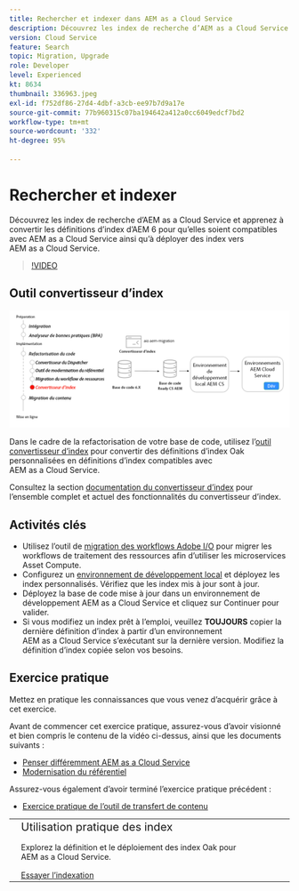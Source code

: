 ```yaml
---
title: Rechercher et indexer dans AEM as a Cloud Service
description: Découvrez les index de recherche d’AEM as a Cloud Service et apprenez à convertir les définitions d’index d’AEM 6 ainsi qu’à déployer des index.
version: Cloud Service
feature: Search
topic: Migration, Upgrade
role: Developer
level: Experienced
kt: 8634
thumbnail: 336963.jpeg
exl-id: f752df86-27d4-4dbf-a3cb-ee97b7d9a17e
source-git-commit: 77b960315c07ba194642a412a0cc6049edcf7bd2
workflow-type: tm+mt
source-wordcount: '332'
ht-degree: 95%

---
```


# Rechercher et indexer

Découvrez les index de recherche d’AEM as a Cloud Service et apprenez à convertir les définitions d’index d’AEM 6 pour qu’elles soient compatibles avec AEM as a Cloud Service ainsi qu’à déployer des index vers AEM as a Cloud Service.

>[!VIDEO](https://video.tv.adobe.com/v/336963?quality=12&learn=on)

## Outil convertisseur d’index

![Outil convertisseur d’index.](./assets/index-converter.png)

Dans le cadre de la refactorisation de votre base de code, utilisez l’[outil convertisseur d’index](https://github.com/adobe/aio-cli-plugin-aem-cloud-service-migration#command-aio-aem-migrationindex-converter) pour convertir des définitions d’index Oak personnalisées en définitions d’index compatibles avec AEM as a Cloud Service.

Consultez la section [documentation du convertisseur d’index](https://experienceleague.adobe.com/docs/experience-manager-cloud-service/content/migration-journey/refactoring-tools/index-converter.html?lang=fr) pour l’ensemble complet et actuel des fonctionnalités du convertisseur d’index.

## Activités clés

+ Utilisez l’outil de [migration des workflows Adobe I/O](https://github.com/adobe/aio-cli-plugin-aem-cloud-service-migration#command-aio-aem-migrationindex-converter) pour migrer les workflows de traitement des ressources afin d’utiliser les microservices Asset Compute.
+ Configurez un [environnement de développement local](https://experienceleague.adobe.com/docs/experience-manager-learn/cloud-service/local-development-environment-set-up/overview.html?lang=fr) et déployez les index personnalisés. Vérifiez que les index mis à jour sont à jour.
+ Déployez la base de code mise à jour dans un environnement de développement AEM as a Cloud Service et cliquez sur Continuer pour valider.
+ Si vous modifiez un index prêt à l’emploi, veuillez **TOUJOURS** copier la dernière définition d’index à partir d’un environnement AEM as a Cloud Service s’exécutant sur la dernière version. Modifiez la définition d’index copiée selon vos besoins.

## Exercice pratique

Mettez en pratique les connaissances que vous venez d’acquérir grâce à cet exercice.

Avant de commencer cet exercice pratique, assurez-vous d’avoir visionné et bien compris le contenu de la vidéo ci-dessus, ainsi que les documents suivants :

+ [Penser différemment AEM as a Cloud Service](./introduction.md)
+ [Modernisation du référentiel](./repository-modernization.md)

Assurez-vous également d’avoir terminé l’exercice pratique précédent :

+ [Exercice pratique de l’outil de transfert de contenu](./content-migration/content-transfer-tool.md#hands-on-exercise)

<table style="border-width:0">
    <tr>
        <td style="width:150px">
            <a  rel="noreferrer"
                target="_blank"
                href="https://github.com/adobe/aem-cloud-engineering-video-series-exercises/tree/session7-indexes#cloud-acceleration-bootcamp---session-7-search-and-indexing"><img alt="Exercice pratique : référentiel GitHub" src="./assets/github.png"/>
            </a>        
        </td>
        <td style="width:100%;margin-bottom:1rem;">
            <div style="font-size:1.25rem;font-weight:400;">Utilisation pratique des index</div>
            <p style="margin:1rem 0">
                Explorez la définition et le déploiement des index Oak pour AEM as a Cloud Service.
            </p>
            <a  rel="noreferrer"
                target="_blank"
                href="https://github.com/adobe/aem-cloud-engineering-video-series-exercises/tree/session7-indexes#cloud-acceleration-bootcamp---session-7-search-and-indexing" class="spectrum-Button spectrum-Button--primary spectrum-Button--sizeM">
<span class="spectrum-Button-label has-no-wrap has-text-weight-bold">Essayer l’indexation</span>
</a>
        </td>
    </tr>
</table>
